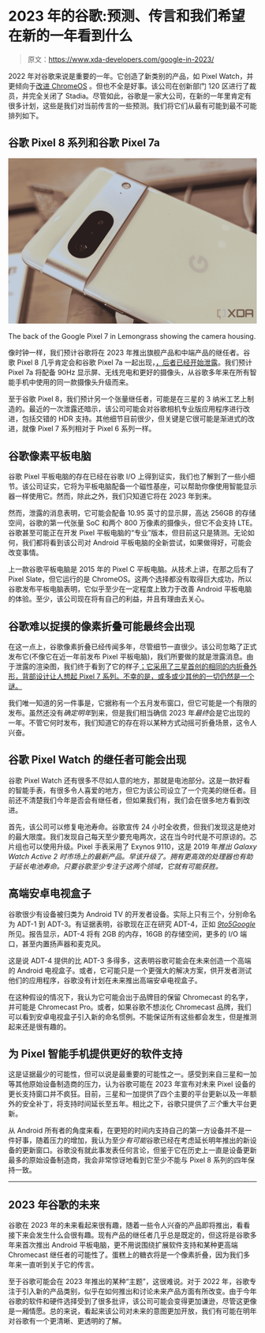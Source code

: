 # 2023 年的谷歌:预测、传言和我们希望在新的一年看到什么

> 原文：<https://www.xda-developers.com/google-in-2023/>

2022 年对谷歌来说是重要的一年。它创造了新类别的产品，如 Pixel Watch，并更倾向于[改进 ChromeOS](https://www.xda-developers.com/chromeos-2022-year-in-review/) 。但也不全是好事。该公司在创新部门 120 区进行了裁员，并完全关闭了 Stadia。尽管如此，谷歌是一家大公司，在新的一年里肯定有很多计划，这些是我们对当前传言的一些预测。我们将它们从最有可能到最不可能排列如下。

## 谷歌 Pixel 8 系列和谷歌 Pixel 7a

 <picture>![Google-Pixel-7-lemongrass](img/b60642f8e097016d86bc9a046835423d.png)</picture> 

The back of the Google Pixel 7 in Lemongrass showing the camera housing.

像时钟一样，我们预计谷歌将在 2023 年推出旗舰产品和中端产品的继任者。谷歌 Pixel 8 几乎肯定会和谷歌 Pixel 7a 一起出现，[，后者已经开始泄露](https://www.xda-developers.com/google-pixel-7a-early-specs/)。我们预计 Pixel 7a 将配备 90Hz 显示屏、无线充电和更好的摄像头，从谷歌多年来在所有智能手机中使用的同一款摄像头升级而来。

至于谷歌 Pixel 8，我们预计另一个张量继任者，可能是在三星的 3 纳米工艺上制造的。最近的一次泄露还暗示，该公司可能会对谷歌相机专业版应用程序进行改进，包括交错的 HDR 支持。其他细节目前很少，但关键是它很可能是渐进式的改进，就像 Pixel 7 系列相对于 Pixel 6 系列一样。

## 谷歌像素平板电脑

谷歌 Pixel 平板电脑的存在已经在谷歌 I/O 上得到证实，我们也了解到了一些小细节。该公司证实，它将为平板电脑配备一个磁性基座，可以帮助你像使用智能显示器一样使用它。然而，除此之外，我们只知道它将在 2023 年到来。

然而，泄露的消息表明，它可能会配备 10.95 英寸的显示屏，高达 256GB 的存储空间，谷歌的第一代张量 SoC 和两个 800 万像素的摄像头，但它不会支持 LTE。谷歌甚至可能正在开发 Pixel 平板电脑的“专业”版本，但目前这只是猜测。无论如何，我们都将看到该公司对 Android 平板电脑的全新尝试，如果做得好，可能会改变事情。

上一款谷歌平板电脑是 2015 年的 Pixel C 平板电脑。从技术上讲，在那之后有了 Pixel Slate，但它运行的是 ChromeOS。这两个选择都没有取得巨大成功，所以谷歌发布平板电脑表明，它似乎至少在一定程度上致力于改善 Android 平板电脑的体验。至少，该公司现在将有自己的利益，并且有理由去关心。

## 谷歌难以捉摸的像素折叠可能最终会出现

在这一点上，谷歌像素折叠已经传闻多年，尽管细节一直很少。该公司忽略了正式发布它(不像它在近一年前发布 Pixel 平板电脑)，我们所要做的就是泄露消息。由于泄露的渲染图，我们终于看到了它的样子[；它采用了三星首创的相同的内折叠外形，背部设计让人想起 Pixel 7 系列。不幸的是，或多或少其他的一切仍然是一个谜。](https://www.xda-developers.com/google-pixel-fold-first-renders/)

我们唯一知道的另一件事是，它据称有一个五月发布窗口，但它可能是一个有限的发布。虽然还没有*确定明年*到来，但是我们相当确信 2023 年*最终*会是它出现的一年。不管它何时发布，我们知道它的存在将以某种方式动摇可折叠场景，这令人兴奋。

## 谷歌 Pixel Watch 的继任者可能会出现

谷歌 Pixel Watch 还有很多不尽如人意的地方，那就是电池部分。这是一款好看的智能手表，有很多令人喜爱的地方，但它为该公司设立了一个完美的继任者。目前还不清楚我们今年是否会有继任者，但如果我们有，我们会在很多地方看到改进。

首先，该公司可以修复电池寿命。谷歌宣传 24 小时全收费，但我们发现这是绝对的最大限度。我们发现自己每天至少要充电两次，这在当今时代是不可原谅的。芯片组也可以使用升级。Pixel 手表采用了 Exynos 9110，这是 2019 年*推出 Galaxy Watch Active 2 时市场上的最新产品。早该升级了。拥有更高效的处理器也有助于延长电池寿命。只要谷歌至少专注于这两个领域，它就有可能获胜。*

## 高端安卓电视盒子

谷歌很少有设备被归类为 Android TV 的开发者设备。实际上只有三个，分别命名为 ADT-1 到 ADT-3。有证据表明，谷歌现在正在研究 ADT-4，正如 [*9to5Google*](https://9to5google.com/2022/12/06/adt-4-android-tv-source/) 所见。报告显示，ADT-4 将有 2GB 的内存，16GB 的存储空间，更多的 I/O 端口，甚至内置扬声器和麦克风。

这是说 ADT-4 提供的比 ADT-3 多得多，这表明谷歌可能会在未来创造一个高端的 Android 电视盒子。或者，它可能只是一个更强大的解决方案，供开发者测试他们的应用程序，谷歌没有计划在未来推出高端安卓电视盒子。

在这种假设的情况下，我认为它可能会出于品牌目的保留 Chromecast 的名字，并可能是 Chromecast Pro。或者，如果谷歌不想淡化 Chromecast 品牌，我们可以看到安卓电视盒子引入新的命名惯例。不能保证所有这些都会发生，但是推测起来还是很有趣的。

## 为 Pixel 智能手机提供更好的软件支持

这是证据最少的可能性，但可以说是最重要的可能性之一。感受到来自三星和一加等其他原始设备制造商的压力，认为谷歌可能在 2023 年宣布对未来 Pixel 设备的更长支持窗口并不疯狂。目前，三星和一加提供了四个主要的平台更新以及一年额外的安全补丁，将支持时间延长至五年。相比之下，谷歌只提供了*三个*重大平台更新。

从 Android 所有者的角度来看，在更短的时间内支持自己的第一方设备并不是一件好事，随着压力的增加，我认为至少*有可能*谷歌已经在考虑延长明年推出的新设备的更新窗口。谷歌没有就此事发表任何言论，但鉴于它在历史上一直是设备更新最多的原始设备制造商，我会非常惊讶地看到它至少不能与 Pixel 8 系列的四年保持一致。

* * *

## 2023 年谷歌的未来

谷歌在 2023 年的未来看起来很有趣，随着一些令人兴奋的产品即将推出，看看接下来会发生什么会很有趣。现有产品的继任者几乎总是既定的，但这将是谷歌多年来首次推出 Android 平板电脑，更不用说围绕扩展软件支持和某种更高端 Chromecast 继任者的可能性了。蛋糕上的糖衣将是一个像素折叠，因为我们多年来一直听到关于它的传言。

至于谷歌可能会在 2023 年推出的某种“主题”，这很难说。对于 2022 年，谷歌专注于引入新的产品类别，似乎在如何推出和讨论未来产品方面有所改变。由于今年谷歌的软件和硬件选择受到了很多批评，该公司可能会变得更加谦逊，尽管这更像是一厢情愿。总的来说，看起来该公司对未来的意图更加开放，我们有可能在明年对谷歌有一个更清晰、更透明的了解。